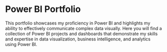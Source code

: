 # Power BI Portfolio
This portfolio showcases my proficiency in Power BI and highlights my ability to effectively communicate complex data visually. Here you will find a collection of Power BI projects and dashboards that demonstrate my skills and expertise in data visualization, business intelligence, and analytics using Power BI.
